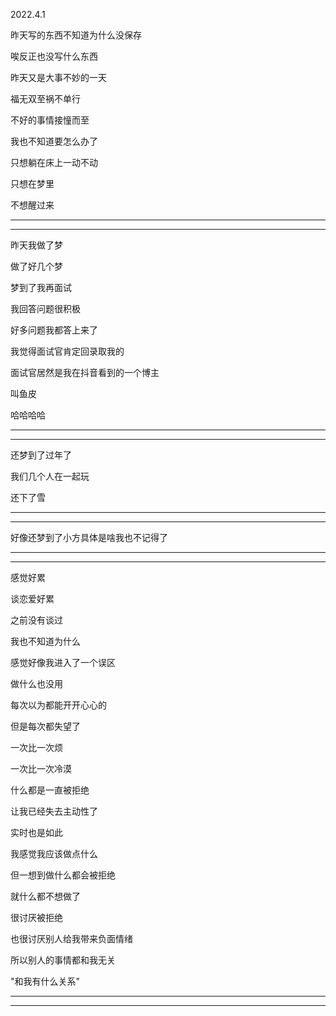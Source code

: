2022.4.1

昨天写的东西不知道为什么没保存

唉反正也没写什么东西

昨天又是大事不妙的一天

福无双至祸不单行

不好的事情接憧而至

我也不知道要怎么办了

只想躺在床上一动不动

只想在梦里

不想醒过来

---------

----------

昨天我做了梦

做了好几个梦

梦到了我再面试

我回答问题很积极

好多问题我都答上来了

我觉得面试官肯定回录取我的

面试官居然是我在抖音看到的一个博主

叫鱼皮

哈哈哈哈

---------------

------------------

还梦到了过年了

我们几个人在一起玩

还下了雪

------------

--------------

好像还梦到了小方具体是啥我也不记得了

-----------

----------------

感觉好累

谈恋爱好累

之前没有谈过

我也不知道为什么

感觉好像我进入了一个误区

做什么也没用

每次以为都能开开心心的

但是每次都失望了

一次比一次烦

一次比一次冷漠

什么都是一直被拒绝

让我已经失去主动性了

实时也是如此

我感觉我应该做点什么

但一想到做什么都会被拒绝

就什么都不想做了

很讨厌被拒绝

也很讨厌别人给我带来负面情绪

所以别人的事情都和我无关

"和我有什么关系"

-------------

------------------

